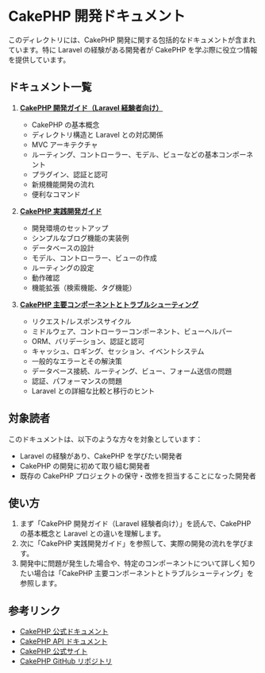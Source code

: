 # CakePHP 開発ドキュメント

このディレクトリには、CakePHP 開発に関する包括的なドキュメントが含まれています。特に Laravel の経験がある開発者が CakePHP を学ぶ際に役立つ情報を提供しています。

## ドキュメント一覧

1. [**CakePHP 開発ガイド（Laravel 経験者向け）**](cakephp-for-laravel-developers.md)

    - CakePHP の基本概念
    - ディレクトリ構造と Laravel との対応関係
    - MVC アーキテクチャ
    - ルーティング、コントローラー、モデル、ビューなどの基本コンポーネント
    - プラグイン、認証と認可
    - 新規機能開発の流れ
    - 便利なコマンド

2. [**CakePHP 実践開発ガイド**](cakephp-practical-guide.md)

    - 開発環境のセットアップ
    - シンプルなブログ機能の実装例
    - データベースの設計
    - モデル、コントローラー、ビューの作成
    - ルーティングの設定
    - 動作確認
    - 機能拡張（検索機能、タグ機能）

3. [**CakePHP 主要コンポーネントとトラブルシューティング**](cakephp-components-and-troubleshooting.md)
    - リクエスト/レスポンスサイクル
    - ミドルウェア、コントローラーコンポーネント、ビューヘルパー
    - ORM、バリデーション、認証と認可
    - キャッシュ、ロギング、セッション、イベントシステム
    - 一般的なエラーとその解決策
    - データベース接続、ルーティング、ビュー、フォーム送信の問題
    - 認証、パフォーマンスの問題
    - Laravel との詳細な比較と移行のヒント

## 対象読者

このドキュメントは、以下のような方々を対象としています：

-   Laravel の経験があり、CakePHP を学びたい開発者
-   CakePHP の開発に初めて取り組む開発者
-   既存の CakePHP プロジェクトの保守・改修を担当することになった開発者

## 使い方

1. まず「CakePHP 開発ガイド（Laravel 経験者向け）」を読んで、CakePHP の基本概念と Laravel との違いを理解します。
2. 次に「CakePHP 実践開発ガイド」を参照して、実際の開発の流れを学びます。
3. 開発中に問題が発生した場合や、特定のコンポーネントについて詳しく知りたい場合は「CakePHP 主要コンポーネントとトラブルシューティング」を参照します。

## 参考リンク

-   [CakePHP 公式ドキュメント](https://book.cakephp.org/4/ja/)
-   [CakePHP API ドキュメント](https://api.cakephp.org/)
-   [CakePHP 公式サイト](https://cakephp.org/)
-   [CakePHP GitHub リポジトリ](https://github.com/cakephp/cakephp)

